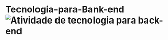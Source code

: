 # Tecnologia-para-Bank-end![Atividade de tecnologia para back-end](https://github.com/user-attachments/assets/881b4e89-08d9-4f79-88ac-c9b7901327c0)

